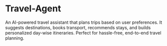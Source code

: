 # Travel-Agent
An AI-powered travel assistant that plans trips based on user preferences. It suggests destinations, books transport, recommends stays, and builds personalized day-wise itineraries. Perfect for hassle-free, end-to-end travel planning.
